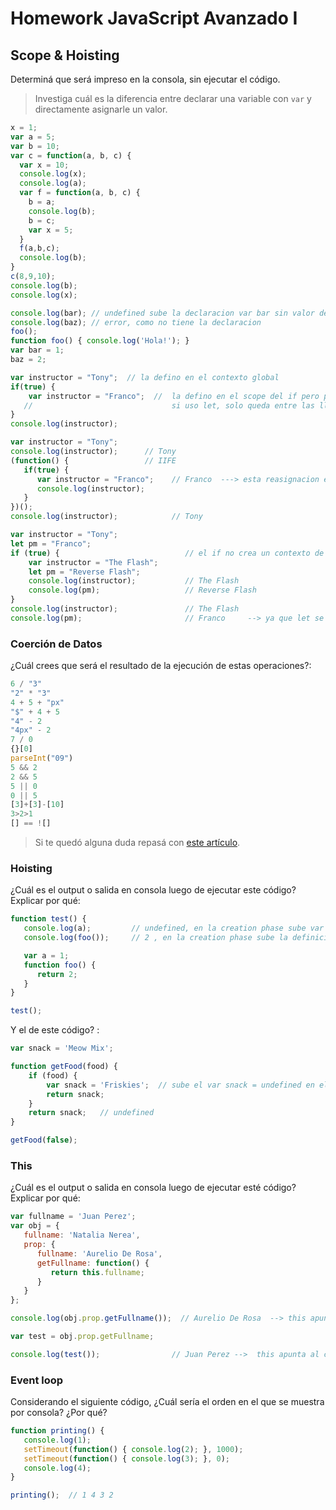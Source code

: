
# Homework JavaScript Avanzado I

## Scope & Hoisting

Determiná que será impreso en la consola, sin ejecutar el código.

> Investiga cuál es la diferencia entre declarar una variable con `var` y directamente asignarle un valor.

```javascript
x = 1;
var a = 5;
var b = 10;
var c = function(a, b, c) {
  var x = 10;
  console.log(x);
  console.log(a);
  var f = function(a, b, c) {
    b = a;
    console.log(b);
    b = c;
    var x = 5;
  }
  f(a,b,c);
  console.log(b);
}
c(8,9,10);
console.log(b);
console.log(x);
```



```javascript
console.log(bar); // undefined sube la declaracion var bar sin valor definido (Hoisting)
console.log(baz); // error, como no tiene la declaracion
foo();
function foo() { console.log('Hola!'); }
var bar = 1;
baz = 2;
```



```javascript
var instructor = "Tony";  // la defino en el contexto global
if(true) {
    var instructor = "Franco";  //  la defino en el scope del if pero pisa a la del scope gral, 
   //                               si uso let, solo queda entre las llaves {} --> ALCANCE DE BLOQUE
}
console.log(instructor);
```



```javascript
var instructor = "Tony";
console.log(instructor);      // Tony
(function() {                 // IIFE
   if(true) {
      var instructor = "Franco";    // Franco  ---> esta reasignacion está dentro del contexto de la funcion, no sale al global ya que está redeclarada con var.
      console.log(instructor);
   }
})();
console.log(instructor);            // Tony
```



```javascript
var instructor = "Tony";
let pm = "Franco";
if (true) {                            // el if no crea un contexto de ejecucion nuevo !!
    var instructor = "The Flash";      
    let pm = "Reverse Flash";
    console.log(instructor);           // The Flash
    console.log(pm);                   // Reverse Flash
}
console.log(instructor);               // The Flash
console.log(pm);                       // Franco     --> ya que let se queda en el bloque de las  {} 
```
### Coerción de Datos

¿Cuál crees que será el resultado de la ejecución de estas operaciones?:

```javascript
6 / "3"
"2" * "3"
4 + 5 + "px"
"$" + 4 + 5
"4" - 2
"4px" - 2
7 / 0
{}[0]
parseInt("09")
5 && 2
2 && 5
5 || 0
0 || 5
[3]+[3]-[10]
3>2>1
[] == ![]
```

> Si te quedó alguna duda repasá con [este artículo](http://javascript.info/tutorial/object-conversion).


### Hoisting

¿Cuál es el output o salida en consola luego de ejecutar este código? Explicar por qué:

```javascript
function test() {
   console.log(a);         // undefined, en la creation phase sube var a = undefined
   console.log(foo());     // 2 , en la creation phase sube la definicion de la funcion foo

   var a = 1;
   function foo() {
      return 2;
   }
}

test();
```

Y el de este código? :

```javascript
var snack = 'Meow Mix';

function getFood(food) {
    if (food) {
        var snack = 'Friskies';  // sube el var snack = undefined en el contexto de ejecucion por eso me da undefined mas abajo 
        return snack;
    }
    return snack;   // undefined
}

getFood(false);
```


### This

¿Cuál es el output o salida en consola luego de ejecutar esté código? Explicar por qué:

```javascript
var fullname = 'Juan Perez';
var obj = {
   fullname: 'Natalia Nerea',
   prop: {
      fullname: 'Aurelio De Rosa',
      getFullname: function() {
         return this.fullname;
      }
   }
};

console.log(obj.prop.getFullname());  // Aurelio De Rosa  --> this apunta a obj.prop

var test = obj.prop.getFullname;

console.log(test());                // Juan Perez -->  this apunta al contexto global!
```

### Event loop

Considerando el siguiente código, ¿Cuál sería el orden en el que se muestra por consola? ¿Por qué?

```javascript
function printing() {
   console.log(1);
   setTimeout(function() { console.log(2); }, 1000);
   setTimeout(function() { console.log(3); }, 0);
   console.log(4);
}

printing();  // 1 4 3 2 
```
